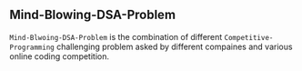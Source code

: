 ## Mind-Blowing-DSA-Problem
`Mind-Blwoing-DSA-Problem` is the combination of different `Competitive-Programming` challenging
problem asked by different compaines and various online coding competition.